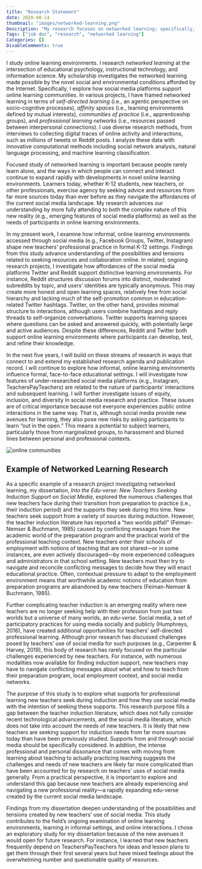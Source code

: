 ```yaml
---
title: "Research Statement"
date: 2020-08-14
thumbnail: "images/networked-learning.png"
Description: "My research focuses on networked learning; specifically, I explore how social media platforms support online learning communities."
Tags: ["job doc", "research", "networked learning"]
Categories: []
DisableComments: true
---
```


I study online learning environments. I research *networked learning* at the intersection of educational psychology, instructional technology, and information science. My scholarship investigates the networked learning made possible by the novel social and environmental conditions afforded by the Internet. Specifically, I explore how social media platforms support online learning communities. In various projects, I have framed networked learning in terms of *self-directed learning* (i.e., an agentic perspective on socio-cognitive processes), *affinity spaces* (i.e., learning environments defined by mutual interests), *communities of practice* (i.e., apprenticeship groups), and *professional learning networks* (i.e., resources passed between interpersonal connections). I use diverse research methods, from interviews to collecting digital traces of online activity and interactions, such as millions of tweets or Reddit posts. I analyze these data with innovative computational methods including social network analysis, natural language processing, and machine learning classification.

Focused study of networked learning is important because people rarely learn alone, and the ways in which people can connect and interact continue to expand rapidly with developments in novel online learning environments. Learners today, whether K-12 students, new teachers, or other professionals, exercise agency by seeking advice and resources from far more sources today than ever before as they navigate the affordances of the current social media landscape. My research advances our understanding by more fully attending to both the complex nature of this new reality (e.g., emerging features of social media platforms) as well as the needs of participants in online learning environments.

In my present work, I examine how informal, online learning environments accessed through social media (e.g., Facebook Groups, Twitter, Instagram) shape new teachers’ professional practice in formal K-12 settings. Findings from this study advance understanding of the possibilities and tensions related to seeking resources and collaboration online. In related, ongoing research projects, I investigate how affordances of the social media platforms Twitter and Reddit support distinctive learning environments. For instance, Reddit structures discussion forums into distinct, moderated subreddits by topic, and users’ identities are typically anonymous. This may create more honest and open learning spaces, relatively free from social hierarchy and lacking much of the self-promotion common in education-related Twitter hashtags. Twitter, on the other hand, provides minimal structure to interactions, although users combine hashtags and reply threads to self-organize conversations. Twitter supports learning spaces where questions can be asked and answered quickly, with potentially large and active audiences. Despite these differences, Reddit and Twitter both support online learning environments where participants can develop, test, and refine their knowledge.

In the next five years, I will build on these streams of research in ways that connect to and extend my established research agenda and publication record. I will continue to explore how informal, online learning environments influence formal, face-to-face educational settings. I will investigate how features of under-researched social media platforms (e.g., Instagram, TeachersPayTeachers) are related to the nature of participants’ interactions and subsequent learning. I will further investigate issues of equity, inclusion, and diversity in social media research and practice. These issues are of critical importance because not everyone experiences public online interactions in the same way. That is, although social media provide new avenues for learning, they also pose new risks by asking participants to learn “out in the open.” This means a potential to subject learners, particularly those from marginalized groups, to harassment and blurred lines between personal and professional contexts.

![online communities](/img/online-communities.png)

## Example of Networked Learning Research

As a specific example of a research project investigating networked learning, my dissertation, *Into the Edu-verse: New Teachers Seeking Induction Support on Social Media*, explored the numerous challenges that new teachers face during their transition from preparation to practice (i.e., their induction period) and the supports they seek during this time. New teachers seek support from a variety of sources during induction. However, the teacher induction literature has reported a “two worlds pitfall” (Feiman-Nemser & Buchmann, 1985) caused by conflicting messages from the academic world of the preparation program and the practical world of the professional teaching context. New teachers enter their schools of employment with notions of teaching that are not shared—or in some instances, are even actively discouraged—by more experienced colleagues and administrators in that school setting. New teachers must then try to navigate and reconcile conflicting messages to decide how they will enact educational practice. Often, contextual pressure to adapt to the employment environment means that worthwhile academic notions of education from preparation programs are abandoned by new teachers (Feiman-Nemser & Buchmann, 1985).

Further complicating teacher induction is an emerging reality where new teachers are no longer seeking help with their profession from just two worlds but a universe of many worlds, an *edu-verse*. Social media, a set of participatory practices for using media socially and publicly (Humphreys, 2016), have created additional opportunities for teachers’ self-directed professional learning. Although prior research has discussed challenges posed by teachers’ use of social media for such purposes (e.g., Carpenter & Harvey, 2019), this body of research has rarely focused on the particular challenges experienced by new teachers. For instance, with numerous modalities now available for finding induction support, new teachers may have to navigate conflicting messages about what and how to teach from their preparation program, local employment context, and social media networks.

The purpose of this study is to explore what supports for professional learning new teachers seek during induction and how they use social media with the intention of seeking these supports. This research purpose fills a gap between the teacher induction literature, which does not fully consider recent technological advancements, and the social media literature, which does not take into account the needs of new teachers. It is likely that new teachers are seeking support for induction needs from far more sources today than have been previously studied. Supports from and through social media should be specifically considered. In addition, the intense professional and personal dissonance that comes with moving from learning about teaching to actually practicing teaching suggests the challenges and needs of new teachers are likely far more complicated than have been accounted for by research on teachers’ uses of social media generally. From a practical perspective, it is important to explore and understand this gap because new teachers are already experiencing and navigating a new professional reality—a rapidly expanding edu-verse created by the current social media landscape.

Findings from my dissertation deepen understanding of the possibilities and tensions created by new teachers’ use of social media. This study contributes to the field’s ongoing examination of online learning environments, learning in informal settings, and online interactions. I chose an exploratory study for my dissertation because of the new avenues it would open for future research. For instance, I learned that new teachers frequently depend on TeachersPayTeachers for ideas and lesson plans to get them through their first several years but have mixed feelings about the overwhelming number and questionable quality of resources.
